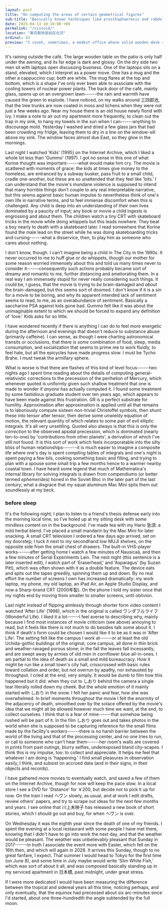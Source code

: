 ```yaml
---
layout: post
title: "On computing the areas of certain geometrical figures"
sub-title: "Basically known techniques like prosthaphaeresis and rabdology."
date: 2025-04-13 10:10:00 +09
permalink: "/cissoid/"
location: "東京都世田谷区北沢"
ordinal: 43
preview: "I covet, sometimes, a modest office whose solid wooden desk stores papers whose fibers, like those of the desk, swell and contract with the seasons, imparting a soft sweet resinous smell."
---
```


It's raining outside the café. The large wooden table on the patio is only half under the awning, and its far edge is dark and glossy. On the dry side two men sit with laptops open discussing business. One of the laptops sits on a stand, elevated, which I interpret as a power move. One has a mug and the other a cappuccino cup; both are white. The mug flares at the top and bottom, which is a shape I've only ever been able to associate with the cooling towers of nuclear power plants. The back door of the café, mainly glass, opens up on an overgrown lawn------the rain and warmth have caused the green to explode. I have noticed, on my walks around 三四郎池, that the tree trunks are now coated in moss and lichens when they were not just a few weeks ago. Near my house there is an old house newly florid with ivy. I make a note to air out my apartment more frequently, to clean out the trap in my sink, to hang my towels in the sun when I can------anything to discourage mold. Yesterday I washed and dried a few glass jars that had been crowding my fridge, leaving them to dry in a line on the window-sill above my sink. The window faces almost due East, so they glow in the mornings.

Last night I watched 'Kids' (1995) on the Internet Archive, which I liked a whole lot less than 'Gummo' (1997). I got no sense in this one of what Korine thought was important------what would make him cry. The movie is scattered with moments of grace: the kids at times give money to the homeless, are entranced by a subway busker, pass fruit to a small child, cradle one-another, but these are so unattended that they feel like 'bits.' I can understand that the movie's mundane violence is supposed to intend that many horrible things don't couple to any real interpretable narrative, but this seems against basic human impulse to nevertheless think of one's own life in narrative terms, and to feel immense discomfort when this is challenged. Any child is deep into an understanding of their own lives dominated by a paucity of input; any book or movie a child ingests is engrossing and about them. The children watch a tiny CRT with skateboard tricks in the movie while doing whippets but this leads nowhere. They beat a boy nearly to death with a skateboard later. I read somewhere that Korine found the male lead on the street while he was doing skateboarding tricks and cursing------what a disservice, then, to play him as someone who cares about nothing.

I don't know, though. I can't imagine being a child in The City in the 1990s. It never occurred to me to huff glue or do whippets, though our mother for some reason worried immensely about this and told us many times never to consider it------consequently such actions probably became sort of dreamy and romantic to me, further distancing and ameliorating them. In a real way I am immensely stupid for never really considering such things. It could be, I guess, that the movie is trying to *be* brain-damaged and *about* the brain-damaged, but this seems sort of doomed. I don't know if it is a sin for a movie to be boring, and why its apparent intended lack of sentiment seems to read, to me, as an overabundance of sentiment. Basically a saccharine PSA against kids gone bad. Gummo felt like it was about the unimaginable extent to which we should be forced to expand any definition of 'love.' Kids asks for so little.

I have wondered recently if there is anything I can do to feel more energetic during the afternoon and evenings that doesn't reduce to substance abuse (primarily caffeine). I can sense, as though I were charting astronomical transits or occlusions, that there is *some* combination of food, sleep, media consumption, and socialization that seems to prime me to work fluidly, to feel hale, but all the epicycles have made progress slow. I must be Tycho Brahe. I must tweak the armillary sphere.

What is worse is that there are flashes of this kind of level focus------two nights ago I spent time reading about the details of computing general-relativistic corrections to the precession of the perihelion of Mercury, which whenever quoted is uniformly given such shallow treatment that one is made to wonder if *anyone* has actually computed it. I found some treatment by some fastidious graduate student over ten years ago, which appears to have been made against this frustration. GR is a perfect substrate for humility. Approximation after approximation is applied until all that remains is to laboriously compute sixteen non-trivial Christoffel symbols, then shunt these into tensor after tensor, then derive some unwieldy equation of motion, the relevant quantity of which relates to some pair of evil elliptic integrals. It's all very unsettling. Quoted also always is that this is only the *correction* to the observed apsidal precession, which is dominated (nearly ten-to-one) by 'contributions from other planets', a derivation of which I've still not found. It is this sort of work which feels incorporatable into the silty bliss of human relationships-------it is much easier to imagine a composite life where one's day is spent compiling tables of integrals and one's night is spent paying a few bils, cooking something basic and filling, and trying to plan with a spouse some small trip a few months hence to a warmer nearby coastal town. I have heard some legend that much of Mathematica's internal library for solving integrals is drawn from compendiums (or better termed *ephemerides*) honed in the Soviet Bloc in the later part of the last century; what a disgrace that my squat aluminum Mac Mini spits them out soundlessly at my beck.

### before sleep

It's the following night; I plan to listen to a friend's thesis defense early into the morning local time, so I've holed up at my sitting desk with some mindless content on in the background. I've made tea with my Hario 急須: a mild herbal blend. I've placed a small mandarin by the Mac Mini for later snacking. A small CRT television I ordered a few days ago arrived, set on my doorstep; I tuck it next to my secondhand low MUJI shelves, on the opposite side from the small chest of drawers. The built-in VHS-player works------after getting home I watch a few minutes of Nausicaä, and then a few minutes of Serial Experiments Lain. The next night (this sentence is a later inserted edit), I watch part of 'Eraserhead,' and 'Asparagus' (by Suzan Pitt), which was often shown with it as a double feature. The device eats and spits out the tapes greedily, spinning them up and down. By no real effort the number of screens I own has increased dramatically: my work laptop, my phone, my old laptop, an iPad Air, an Apple Studio Display, and now a Sharp-brand CRT (2000年製). On the phone I told my sister once that my nights end by moving from smaller to smaller screens, until oblivion.

Last night instead of flipping aimlessly through shorter form video content I watched 'After Life' (1998), which in the original is called ワンダフルライフ (Wonderful Life). I liked it a lot------I feel averse to describing why, mainly because I find most instances of movie criticism (see above) annoying to read, but it feels like there is not much to do besides talk some about it. I think if death's form could be chosen I would like it to be as it was in 'After Life'. The setting felt like the campus I work at------or at least the old Uchida-gothic buildings of the original, core campus, all done in thin brick and weather-ravaged porous stone; in the fall the leaves fall incessantly, and are swept away by armies of old men in cornflower blue all-in-ones. I am partial to the idea of death as a small and mild bureaucracy. How it might be run like a small town's city hall, crisscrossed with basic rules toward collation and order, but not overrun by apathy, nor exhausted by throughput. I cried at the end, very simply. It would be dumb to film how this happened but it did: when they cut to しおり behind the camera a single tear literally rolled down my cheek. But the whole emotion of it mainly started with しおり in the snow. I felt her panic and fear, how she was overwhelmed. In brief moments throughout the movie I felt the enormity of the adjacency of death, smoothed over by the solace offered by the movie's idea that we might all be allowed however much time we want, at the end, to collect ourselves. I think that is a fear of mine------that somehow being rushed will be part of it. In the film しおり goes out and takes photos in the world when she is supposed to be capturing reference for the small films made by the facility's workers------there is no harsh barrier between the world of the living and that of the processing center, and no one tries to run, or call to someone who can't hear them------her room's walls are covered in prints from past outings, blurry selfies, underexposed bland city-scapes. I think this is my impulse, too: to collect and appreciate. It helps me feel that whatever I am doing is 'happening.' I find small pleasures in observation easily, I think, and subsist on accrued data (and in their signs, in their objects and records).

I have gathered more movies to eventually watch, and saved a few of them on the Internet Archive, though for now will keep the pace slow. In a local store I see a DVD for 'Distance' for ￥200, but decide not to pick it up for now. On the train I read ヘヴン slowly, as usual, and at work I edit drafts, review others' papers, and try to scrape out ideas for the next few months and years. I see online that 川上未映子 has released a new book of short stories, which I should go out and buy, for when ヘヴン is over.

On Wednesday it was the eighth year since the death of one of my friends. I spent the evening at a local restaurant with some people I have met there, knowing that I didn't have to go into work the next day, and that the weather would be pleasant. The weather was unbelievably pleasant that Sunday in 2017------in truth I associate the event more with Easter, which fell on the 16th then, and which will again in 2028. It arrives this Sunday, though to no great fanfare, I expect. That summer I would head to Tokyo for the first time (on June 8), and some time in July maybe would write 'Slim White Fish,' which was sort of about it all, and was composed basically standing up in my serviced apartment in 日本橋, past midnight, under great stress.

If I were more dedicated I would have been measuring the difference between the tropical and sidereal years all this time, noticing perhaps, and only eventually, that the equinox had precessed about six arc-minutes since I'd started, about one three-hundredth the angle subtended by the full moon.
